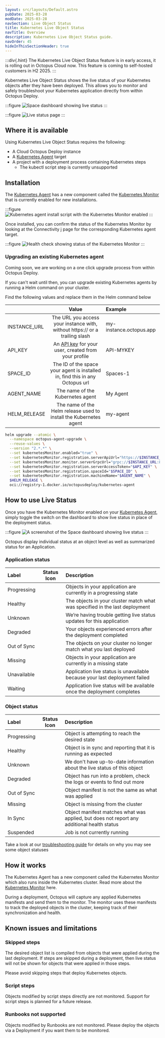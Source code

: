 ```yaml
---
layout: src/layouts/Default.astro
pubDate: 2025-03-28
modDate: 2025-03-28
navSection: Live Object Status
title: Kubernetes Live Object Status
navTitle: Overview
description: Kubernetes Live Object Status guide.
navOrder: 45
hideInThisSectionHeader: true
---
```


:::div{.hint}
The Kubernetes Live Object Status feature is in early access, it is rolling out in Octopus Cloud now. This feature is coming to self-hosted customers in H2 2025.
:::

Kubernetes Live Object Status shows the live status of your Kubernetes objects after they have been deployed. This allows you to monitor and safely troubleshoot your Kubernetes application directly from within Octopus Deploy.

:::figure
![Space dashboard showing live status](/docs/kubernetes/live-object-status/space-dashboard-live-status.png)
:::

:::figure
![Live status page](/docs/kubernetes/live-object-status/live-status-page.png)
:::

## Where it is available

Using Kubernetes Live Object Status requires the following:

- A Cloud Octopus Deploy instance
- A [Kubernetes Agent](/docs/kubernetes/targets/kubernetes-agent) target
- A project with a deployment process containing Kubernetes steps
  - The kubectl script step is currently unsupported

## Installation

The [Kubernetes Agent](/docs/kubernetes/targets/kubernetes-agent) has a new component called the [Kubernetes Monitor](/docs/kubernetes/targets/kubbernetes-agent/kubernetes-monitor) that is currently enabled for new installations.

:::figure
![Kubernetes agent install script with the Kubernetes Monitor enabled](/docs/kubernetes/live-object-status/agent-install-script.png)
:::

Once installed, you can confirm the status of the Kubernetes Monitor by looking at the Connectivity j page for the corresponding Kubernetes agent target.

:::figure
![Health check showing status of the Kubernetes Monitor](/docs/kubernetes/live-object-status/kubernetes-agent-health-check.png)
:::

### Upgrading an existing Kubernetes agent

Coming soon, we are working on a one click upgrade process from within Octopus Deploy.

If you can't wait until then, you can upgrade existing Kubernetes agents by running a Helm command on your cluster.

Find the following values and replace them in the Helm command below

|              |                                                 Value                                                  | Example                |
| :----------- | :----------------------------------------------------------------------------------------------------: | :--------------------- |
| INSTANCE_URL |              The URL you access your instance with, without https:// or a trailing slash               | my-instance.octopus.app |
| API_KEY      | An [API key](/docs/octopus-rest-api/how-to-create-an-api-key) for your user, created from your profile | API-MYKEY              |
| SPACE_ID     |              The ID of the space your agent is installed in, find this in any Octopus url              | Spaces-1               |
| AGENT_NAME   |                                    The name of the Kubernetes agent                                    | My Agent               |
| HELM_RELEASE |                   The name of the Helm release used to install the Kubernetes agent                    | my-agent                |

```bash
helm upgrade --atomic \
  --namespace octopus-agent-upgrade \
  --reuse-values \
  --version "2.*.*" \
  --set kubernetesMonitor.enabled="true" \
  --set kubernetesMonitor.registration.serverApiUrl="https://$INSTANCE_URL/" \
  --set kubernetesMonitor.monitor.serverGrpcUrl="grpc://$INSTANCE_URL:8443" \
  --set kubernetesMonitor.registration.serverAccessToken="$API_KEY" \
  --set kubernetesMonitor.registration.spaceId="$SPACE_ID" \
  --set kubernetesMonitor.registration.machineName="$AGENT_NAME" \
  $HELM_RELEASE \
  oci://registry-1.docker.io/octopusdeploy/kubernetes-agent
```

## How to use Live Status

Once you have the Kubernetes Monitor enabled on your [Kubernetes Agent](/docs/kubernetes/targets/kubernetes-agent), simply toggle the switch on the dashboard to show live status in place of the deployment status.

:::figure
![A screenshot of the Space dashboard showing live status](/docs/kubernetes/live-object-status/space-dashboard-live-status.png)
:::

Octopus display individual status at an object level as well as summarized status for an Application.

### Application status

| Label       |                  Status Icon                   | Description                                                                 |
| :---------- | :--------------------------------------------: | :-------------------------------------------------------------------------- |
| Progressing |    <i class="fa-solid fa-circle-notch"></i>    | Objects in your application are currently in a progressing state            |
| Healthy     |       <i class="fa-solid fa-heart"></i>        | The objects in your cluster match what was specified in the last deployment |
| Unknown     |      <i class="fa-solid fa-question"></i>      | We’re having trouble getting live status updates for this application       |
| Degraded    |    <i class="fa-solid fa-heart-crack"></i>     | Your objects experienced errors after the deployment completed              |
| Out of Sync |      <i class="fa-solid fa-arrow-up"></i>      | The objects on your cluster no longer match what you last deployed          |
| Missing     |       <i class="fa-solid fa-ghost"></i>        | Objects in your application are currently in a missing state                |
| Unavailable | <i class="fa-solid fa-circle-exclamation"></i> | Application live status is unavailable because your last deployment failed  |
| Waiting     |     <i class="fa-solid fa-hourglass"></i>      | Application live status will be available once the deployment completes     |

### Object status

| Label       |               Status Icon                | Description                                                                                |
| :---------- | :--------------------------------------: | :----------------------------------------------------------------------------------------- |
| Progressing | <i class="fa-solid fa-circle-notch"></i> | Object is attempting to reach the desired state                                            |
| Healthy     |    <i class="fa-solid fa-heart"></i>     | Object is in sync and reporting that it is running as expected                             |
| Unknown     |   <i class="fa-solid fa-question"></i>   | We don't have up-to-date information about the live status of this object                  |
| Degraded    | <i class="fa-solid fa-heart-crack"></i>  | Object has run into a problem, check the logs or events to find out more                   |
| Out of Sync |   <i class="fa-solid fa-arrow-up"></i>   | Object manifest is not the same as what was applied                                        |
| Missing     |    <i class="fa-solid fa-ghost"></i>     | Object is missing from the cluster                                                         |
| In Sync     |    <i class="fa-solid fa-check"></i>     | Object manifest matches what was applied, but does not report any additional health status |
| Suspended   |    <i class="fa-solid fa-pause"></i>     | Job is not currently running                                                               |

Take a look at our [troubleshooting guide](./troubleshooting/index.md) for details on why you may see some object statuses

## How it works

The Kubernetes Agent has a new component called the Kubernetes Monitor which also runs inside the Kubernetes cluster. Read more about the [Kubernetes Monitor](/docs/kubernetes/targets/kubernetes-agent/kubernetes-monitor) here.

During a deployment, Octopus will capture any applied Kubernetes manifests and send them to the monitor. The monitor uses these manifests to track the deployed objects in the cluster, keeping track of their synchronization and health.

## Known issues and limitations

### Skipped steps

The desired object list is compiled from objects that were applied during the last deployment. If steps are skipped during a deployment, then live status will not be shown for objects that were applied in those steps.

Please avoid skipping steps that deploy Kubernetes objects.

### Script steps

Objects modified by script steps directly are not monitored. Support for script steps is planned for a future release. 

### Runbooks not supported

Objects modified by Runbooks are not monitored. Please deploy the objects via a Deployment if you want them to be monitored.